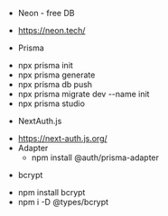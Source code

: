 
* Neon - free DB 
- https://neon.tech/

* Prisma 
- npx prisma init
- npx prisma generate
- npx prisma db push
- npx prisma migrate dev --name init
- npx prisma studio

* NextAuth.js
- https://next-auth.js.org/
- Adapter
    - npm install @auth/prisma-adapter

* bcrypt
- npm install bcrypt
- npm i -D @types/bcrypt